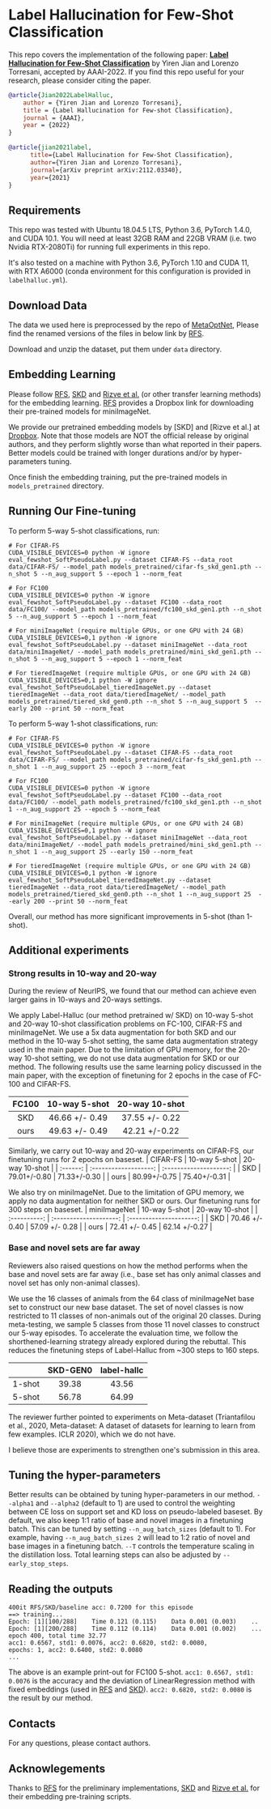 # Label Hallucination for Few-Shot Classification

This repo covers the implementation of the following paper:  **[Label Hallucination for Few-Shot Classification](https://arxiv.org/abs/2112.03340)** by Yiren Jian and Lorenzo Torresani, accepted by AAAI-2022.
If you find this repo useful for your research, please consider citing the paper.
```bibtex
@article{Jian2022LabelHalluc,
    author = {Yiren Jian and Lorenzo Torresani},
    title = {Label Hallucination for Few-shot Classification},
    journal = {AAAI},
    year = {2022}
}
```
```bibtex
@article{jian2021label,
      title={Label Hallucination for Few-Shot Classification},
      author={Yiren Jian and Lorenzo Torresani},
      journal={arXiv preprint arXiv:2112.03340},
      year={2021}
}
```

## Requirements

This repo was tested with Ubuntu 18.04.5 LTS, Python 3.6, PyTorch 1.4.0, and CUDA 10.1. You will need at least 32GB RAM and 22GB VRAM (i.e. two Nvidia RTX-2080Ti) for running full experiments in this repo.

It's also tested on a machine with Python 3.6, PyTorch 1.10 and CUDA 11, with RTX A6000 (conda environment for this configuration is provided in `labelhalluc.yml`).

## Download Data
The data we used here is preprocessed by the repo of [MetaOptNet](https://github.com/kjunelee/MetaOptNet), Please find the renamed versions of the files in below link by [RFS](https://github.com/WangYueFt/rfs).

Download and unzip the dataset, put them under ```data``` directory.

## Embedding Learning
Please follow [RFS](https://github.com/WangYueFt/rfs), [SKD](https://github.com/brjathu/SKD) and [Rizve et al.](https://github.com/nayeemrizve/invariance-equivariance) (or other transfer learning methods) for the embedding learning. [RFS](https://github.com/WangYueFt/rfs) provides a Dropbox link for downloading their pre-trained models for miniImageNet.

We provide our pretrained embedding models by [SKD] and [Rizve et al.] at [Dropbox](https://www.dropbox.com/sh/6af4q91qrvv4t7u/AACrC960J_sc85dlYh0-K_MSa?dl=0). Note that those models are NOT the official release by original authors, and they perform slightly worse than what reported in their papers. Better models could be trained with longer durations and/or by hyper-parameters tuning.

Once finish the embedding training, put the pre-trained models in ```models_pretrained``` directory.

## Running Our Fine-tuning
To perform 5-way 5-shot classifications, run:
```shell
# For CIFAR-FS
CUDA_VISIBLE_DEVICES=0 python -W ignore eval_fewshot_SoftPseudoLabel.py --dataset CIFAR-FS --data_root data/CIFAR-FS/ --model_path models_pretrained/cifar-fs_skd_gen1.pth --n_shot 5 --n_aug_support 5 --epoch 1 --norm_feat

# For FC100
CUDA_VISIBLE_DEVICES=0 python -W ignore eval_fewshot_SoftPseudoLabel.py --dataset FC100 --data_root data/FC100/ --model_path models_pretrained/fc100_skd_gen1.pth --n_shot 5 --n_aug_support 5 --epoch 1 --norm_feat

# For miniImageNet (require multiple GPUs, or one GPU with 24 GB)
CUDA_VISIBLE_DEVICES=0,1 python -W ignore eval_fewshot_SoftPseudoLabel.py --dataset miniImageNet --data_root data/miniImageNet/ --model_path models_pretrained/mini_skd_gen1.pth --n_shot 5 --n_aug_support 5 --epoch 1 --norm_feat

# For tieredImageNet (require multiple GPUs, or one GPU with 24 GB)
CUDA_VISIBLE_DEVICES=0,1 python -W ignore eval_fewshot_SoftPseudoLabel_tieredImageNet.py --dataset tieredImageNet --data_root data/tieredImageNet/ --model_path models_pretrained/tiered_skd_gen0.pth --n_shot 5 --n_aug_support 5  --early 200 --print 50 --norm_feat
```
To perform 5-way 1-shot classifications, run:
```shell
# For CIFAR-FS
CUDA_VISIBLE_DEVICES=0 python -W ignore eval_fewshot_SoftPseudoLabel.py --dataset CIFAR-FS --data_root data/CIFAR-FS/ --model_path models_pretrained/cifar-fs_skd_gen1.pth --n_shot 1 --n_aug_support 25 --epoch 3 --norm_feat

# For FC100
CUDA_VISIBLE_DEVICES=0 python -W ignore eval_fewshot_SoftPseudoLabel.py --dataset FC100 --data_root data/FC100/ --model_path models_pretrained/fc100_skd_gen1.pth --n_shot 1 --n_aug_support 25 --epoch 5 --norm_feat

# For miniImageNet (require multiple GPUs, or one GPU with 24 GB)
CUDA_VISIBLE_DEVICES=0,1 python -W ignore eval_fewshot_SoftPseudoLabel.py --dataset miniImageNet --data_root data/miniImageNet/ --model_path models_pretrained/mini_skd_gen1.pth --n_shot 1 --n_aug_support 25 --early 150 --norm_feat

# For tieredImageNet (require multiple GPUs, or one GPU with 24 GB)
CUDA_VISIBLE_DEVICES=0,1 python -W ignore eval_fewshot_SoftPseudoLabel_tieredImageNet.py --dataset tieredImageNet --data_root data/tieredImageNet/ --model_path models_pretrained/tiered_skd_gen0.pth --n_shot 1 --n_aug_support 25  --early 200 --print 50 --norm_feat
```

Overall, our method has more significant improvements in 5-shot (than 1-shot).

## Additional experiments
### Strong results in 10-way and 20-way
During the review of NeurIPS, we found that our method can achieve even larger gains in 10-ways and 20-ways settings.

We apply Label-Halluc (our method pretrained w/ SKD) on 10-way 5-shot and 20-way 10-shot classification problems on FC-100, CIFAR-FS and miniImageNet. We use a 5x data augmentation for both SKD and our method in the 10-way 5-shot setting, the same data augmentation strategy used in the main paper. Due to the limitation of GPU memory, for the 20-way 10-shot setting, we do not use data augmentation for SKD or our method. The following results use the same learning policy discussed in the main paper, with the exception of finetuning for 2 epochs in the case of FC-100 and CIFAR-FS.

| FC100 |     10-way 5-shot     |     20-way 10-shot     |
| :---: | :-------------------: | :--------------------: |
|  SKD  |    46.66 +/- 0.49     |     37.55 +/- 0.22     |
| ours  |    49.63 +/- 0.49     |     42.21 +/-0.22      |

Similarly, we carry out 10-way and 20-way experiments on CIFAR-FS, our finetuning runs for 2 epochs on baseset.
| CIFAR-FS |     10-way 5-shot     |    20-way 10-shot      |
| :------: | :-------------------: | :--------------------: |
| SKD 	   |     79.01+/-0.80      |   71.33+/-0.30         |
| ours 	   |     80.99+/-0.75      |   75.40+/-0.31         |

​We also try on miniImageNet. Due to the limitation of GPU memory, we apply no data augmentation for neither SKD or ours. Our finetuning runs for 300 steps on baseset.
| miniImageNet |      10-way 5-shot     |       20-way 10-shot    |
| :----------: | :--------------------: | :---------------------: |
| SKD          |     70.46 +/- 0.40     |      57.09 +/- 0.28     |
| ours         |     72.41 +/- 0.45     |      62.14 +/-0.27      |

### Base and novel sets are far away
Reviewers also raised questions on how the method performs when the base and novel sets are far away (i.e., base set has only animal classes and novel set has only non-animal classes).

We use the 16 classes of animals from the 64 class of miniImageNet base set to construct our new base dataset. The set of novel classes is now restricted to 11 classes of non-animals out of the original 20 classes. During meta-testing, we sample 5 classes from those 11 novel classes to construct our 5-way episodes. To accelerate the evaluation time, we follow the shorthened-learning strategy already explored during the rebuttal. This reduces the finetuning steps of Label-Halluc from ~300 steps to 160 steps.

|     	     |  SKD-GEN0  |  label-hallc  |
| :--------: | :--------: | :-----------: |
|  1-shot    |    39.38	  |      43.56	  |
|  5-shot    |    56.78   |      64.99    |

The reviewer further pointed to experiments on Meta-dataset (Triantafilou et al., 2020, Meta-dataset: A dataset of datasets for learning to learn from few examples. ICLR 2020), which we do not have.

I believe those are experiments to strengthen one's submission in this area.

## Tuning the hyper-parameters
Better results can be obtained by tuning hyper-parameters in our method. `--alpha1` and `--alpha2` (default to 1) are used to control the weighting between CE loss on support set and KD loss on pseudo-labeled baseset. By default, we also keep 1:1 ratio of base and novel images in a finetuning batch. This can be tuned by setting `--n_aug_batch_sizes` (default to 1). For example, having `--n_aug_batch_sizes 2` will lead to 1:2 ratio of novel and base images in a finetuning batch. `--T` controls the temperature scaling in the distillation loss. Total learning steps can also be adjusted by `--early_stop_steps`.

## Reading the outputs
```
400it RFS/SKD/baseline acc: 0.7200 for this episode
==> training...
Epoch: [1][100/288]    Time 0.121 (0.115)    Data 0.001 (0.003)    ..
Epoch: [1][200/288]    Time 0.112 (0.114)    Data 0.001 (0.002)    ...
epoch 400, total time 32.77
acc1: 0.6567, std1: 0.0076, acc2: 0.6820, std2: 0.0080,
epochs: 1, acc2: 0.6400, std2: 0.0080
...
```
The above is an example print-out for FC100 5-shot. ```acc1: 0.6567, std1: 0.0076``` is the accuracy and the deviation of LinearRegression method with fixed embeddings (used in [RFS](https://github.com/WangYueFt/rfs) and [SKD](https://github.com/brjathu/SKD)). ```acc2: 0.6820, std2: 0.0080``` is the result by our method.

## Contacts
For any questions, please contact authors.


## Acknowlegements
Thanks to [RFS](https://github.com/WangYueFt/rfs) for the preliminary implementations, [SKD](https://github.com/brjathu/SKD) and [Rizve et al.](https://github.com/nayeemrizve/invariance-equivariance) for their embedding pre-training scripts.
